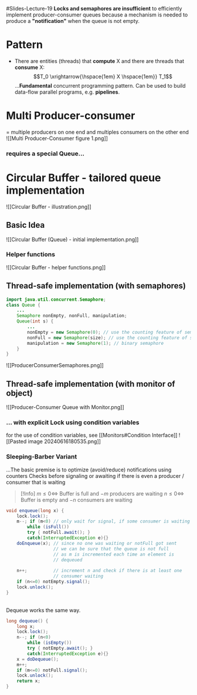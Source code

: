 #Slides-Lecture-19
**Locks and semaphores are insufficient** to efficiently implement producer-consumer queues because a mechanism is needed to produce a **"notification"** when the queue is not empty.
# Pattern
- There are entities (threads) that **compute** X and there are threads that **consume** X:
$$T_0 \xrightarrow{\hspace{1em} X \hspace{1em}} T_1$$
...**Fundamental** concurrent programming pattern. Can be used to build data-flow parallel programs, e.g. **pipelines**.

# Multi Producer-consumer
= multiple producers on one end and multiples consumers on the other end
![[Multi Producer-Consumer figure 1.png]]
### requires a special Queue...
# Circular Buffer - tailored queue implementation
![[Circular Buffer - illustration.png]]
## Basic Idea
![[Circular Buffer (Queue) - initial implementation.png]]
### Helper functions
![[Circular Buffer - helper functions.png]]

## Thread-safe implementation (with semaphores)

```java
import java.util.concurrent.Semaphore;  
class Queue {  
	...  
	Semaphore nonEmpty, nonFull, manipulation;  
	Queue(int s) {  
		...
		nonEmpty = new Semaphore(0); // use the counting feature of semaphores!  
		nonFull = new Semaphore(size); // use the counting feature of semaphores!  
		manipulation = new Semaphore(1); // binary semaphore  
	}  
}
```
![[ProducerConsumerSemaphores.png]]
## Thread-safe implementation (with monitor of object)
![[Producer-Consumer Queue with Monitor.png]]
### ... with explicit Lock using condition variables
for the use of condition variables, see [[Monitors#Condition Interface]]
![[Pasted image 20240616180535.png]]

### Sleeping-Barber Variant
...The basic premise is to optimize (avoid/reduce) notifications using counters
Checks before signaling or awaiting if there is even a producer / consumer that is waiting
> [!Info]
>  $m \le 0 \Longleftrightarrow$ Buffer is full and $-m$ producers are waiting
>  $n \le 0 \Longleftrightarrow$ Buffer is empty and $-n$ consumers are waiting

```java
void enqueue(long x) {
	lock.lock();
	m--; if (m<0) // only wait for signal, if some consumer is waiting
		while (isFull())
		try { notFull.await(); }
		catch(InterruptedException e){}
	doEnqueue(x); // since no one was waiting or notFull got sent
				  // we can be sure that the queue is not full
				  // as m is incremented each time an element is 
				  // dequeued
				  
	n++;          // increment n and check if there is at least one 
				  // consumer waiting
	if (n<=0) notEmpty.signal();
	lock.unlock();
}
```
\
Dequeue works the same way.

```java
long dequeue() {
	long x;
	lock.lock();
	n--; if (n<0)
		while (isEmpty())
		try { notEmpty.await(); }
		catch(InterruptedException e){}
	x = doDequeue();
	m++;
	if (m<=0) notFull.signal();
	lock.unlock();
	return x;
}
```


